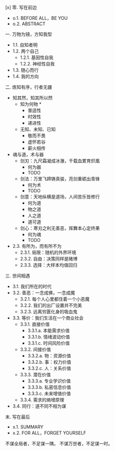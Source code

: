 [x]  零. 写在前边

* o.1. BEFORE ALL，BE YOU
* o.2. ABSTRACT

一. 万物为镜，方知我型

* 1.1. 自知者明
* 1.2. 两个自己
   * 1.2.1. 基因性自我
   * 1.2.2. 神经性自我
* 1.3. 随心而行
* 1.4. 我的方向

二. 炼知有序，行者无疆

* 知其然，知其所以然
  * 知为何物
  	 * 
     * 普适性
     * 时效性
     * 递进性
  * 无知、未知、已知
     * 敬而不畏
     * 虚怀若谷
     * 薪火相传
* 魂与道，术与器
  * 剑刃：九尺霜凝成冰澈，千载血累育炽凰
     * 何为器
     * TODO
  * 剑法：万里飞蹄铸真骏，亮剑重砺出青锋
     * 何为术
     * TODO
  * 剑意：天地纵横是道场，人间苦乐皆修行
     * 何为道
     * 物之道
     * 人之道
     * 道可道
  * 剑心：寒刃之利无善恶，挥舞本心定终果
     * 何为魂
     * TODO
* 2.3. 有所为，而有所不为
  * 2.3.1. 局限：随机的外界环境
  * 2.3.2. 自由：决策同样是赌博
  * 2.3.3. 选择：大样本均值回归

三. 世间相遇

* 3.1. 我们所在的时代
* 3.2. 善恶：一念成佛，一念成魔
  * 3.2.1. 每个人心里都住着一个小恶魔
  * 3.2.2. 我们的出厂设置并不完美
  * 3.2.3. 远离穷匮化身的吸血鬼
* 3.3. 等价：我们生活在一个商业社会
  * 3.3.1. 直接价值
     * 3.3.1.a. 本能需求价值
     * 3.3.1.b. 情绪波动价值
     * 3.3.1.c. 时间风险价值
  * 3.3.2. 间接价值
     * 3.3.2.a. 物：资源价值
     * 3.3.2.b. 事：权力价值
     * 3.3.2.c. 人：关系价值
  * 3.3.3. 潜在价值
     * 3.3.3.a. 专业学识价值
     * 3.3.3.b. 私密信息价值
     * 3.3.3.c. 未来增值价值
  * 3.3.4. 需求的熵增原理
* 3.4. 同行：道不同不相为谋

末. 写在最后

* x.1. SUMMARY
* x.2. FOR ALL，FORGET YOURSELF

不谋全局者，不足谋一隅，
不谋万世者，不足谋一时。

